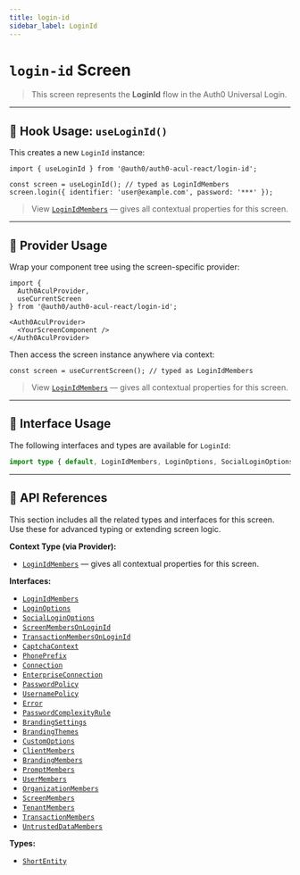 ```yaml
---
title: login-id
sidebar_label: LoginId
---
```


# `login-id` Screen

> This screen represents the **LoginId** flow in the Auth0 Universal Login.

---

## 🔹 Hook Usage: `useLoginId()`

This creates a new `LoginId` instance:

```tsx
import { useLoginId } from '@auth0/auth0-acul-react/login-id';

const screen = useLoginId(); // typed as LoginIdMembers
screen.login({ identifier: 'user@example.com', password: '***' });
```

> View [`LoginIdMembers`](https://auth0.github.io/universal-login/interfaces/Classes.LoginIdMembers.html) — gives all contextual properties for this screen.

---

## 🔹 Provider Usage

Wrap your component tree using the screen-specific provider:

```tsx
import {
  Auth0AculProvider,
  useCurrentScreen
} from '@auth0/auth0-acul-react/login-id';

<Auth0AculProvider>
  <YourScreenComponent />
</Auth0AculProvider>
```

Then access the screen instance anywhere via context:

```tsx
const screen = useCurrentScreen(); // typed as LoginIdMembers
```
> View [`LoginIdMembers`](https://auth0.github.io/universal-login/interfaces/Classes.LoginIdMembers.html) — gives all contextual properties for this screen.

---

## 🔹 Interface Usage

The following interfaces and types are available for `LoginId`:

```ts
import type { default, LoginIdMembers, LoginOptions, SocialLoginOptions, ScreenMembersOnLoginId, TransactionMembersOnLoginId, CaptchaContext, PhonePrefix, Connection, EnterpriseConnection, PasswordPolicy, UsernamePolicy, Error, PasswordComplexityRule, BrandingSettings, BrandingThemes, CustomOptions, ShortEntity, ClientMembers, BrandingMembers, PromptMembers, UserMembers, OrganizationMembers, ScreenMembers, TenantMembers, TransactionMembers, UntrustedDataMembers } from '@auth0/auth0-acul-react/login-id';
```

---

## 🔸 API References

This section includes all the related types and interfaces for this screen. Use these for advanced typing or extending screen logic.

**Context Type (via Provider):**
- [`LoginIdMembers`](https://auth0.github.io/universal-login/interfaces/Classes.LoginIdMembers.html) — gives all contextual properties for this screen.

**Interfaces:**
- [`LoginIdMembers`](https://auth0.github.io/universal-login/interfaces/Classes.LoginIdMembers.html)
- [`LoginOptions`](https://auth0.github.io/universal-login/interfaces/Classes.LoginOptions.html)
- [`SocialLoginOptions`](https://auth0.github.io/universal-login/interfaces/Classes.SocialLoginOptions.html)
- [`ScreenMembersOnLoginId`](https://auth0.github.io/universal-login/interfaces/Classes.ScreenMembersOnLoginId.html)
- [`TransactionMembersOnLoginId`](https://auth0.github.io/universal-login/interfaces/Classes.TransactionMembersOnLoginId.html)
- [`CaptchaContext`](https://auth0.github.io/universal-login/interfaces/Classes.CaptchaContext.html)
- [`PhonePrefix`](https://auth0.github.io/universal-login/interfaces/Classes.PhonePrefix.html)
- [`Connection`](https://auth0.github.io/universal-login/interfaces/Classes.Connection.html)
- [`EnterpriseConnection`](https://auth0.github.io/universal-login/interfaces/Classes.EnterpriseConnection.html)
- [`PasswordPolicy`](https://auth0.github.io/universal-login/interfaces/Classes.PasswordPolicy.html)
- [`UsernamePolicy`](https://auth0.github.io/universal-login/interfaces/Classes.UsernamePolicy.html)
- [`Error`](https://auth0.github.io/universal-login/interfaces/Classes.Error.html)
- [`PasswordComplexityRule`](https://auth0.github.io/universal-login/interfaces/Classes.PasswordComplexityRule.html)
- [`BrandingSettings`](https://auth0.github.io/universal-login/interfaces/Classes.BrandingSettings.html)
- [`BrandingThemes`](https://auth0.github.io/universal-login/interfaces/Classes.BrandingThemes.html)
- [`CustomOptions`](https://auth0.github.io/universal-login/interfaces/Classes.CustomOptions.html)
- [`ClientMembers`](https://auth0.github.io/universal-login/interfaces/Classes.ClientMembers.html)
- [`BrandingMembers`](https://auth0.github.io/universal-login/interfaces/Classes.BrandingMembers.html)
- [`PromptMembers`](https://auth0.github.io/universal-login/interfaces/Classes.PromptMembers.html)
- [`UserMembers`](https://auth0.github.io/universal-login/interfaces/Classes.UserMembers.html)
- [`OrganizationMembers`](https://auth0.github.io/universal-login/interfaces/Classes.OrganizationMembers.html)
- [`ScreenMembers`](https://auth0.github.io/universal-login/interfaces/Classes.ScreenMembers.html)
- [`TenantMembers`](https://auth0.github.io/universal-login/interfaces/Classes.TenantMembers.html)
- [`TransactionMembers`](https://auth0.github.io/universal-login/interfaces/Classes.TransactionMembers.html)
- [`UntrustedDataMembers`](https://auth0.github.io/universal-login/interfaces/Classes.UntrustedDataMembers.html)


**Types:**
- [`ShortEntity`](https://auth0.github.io/universal-login/types/Classes.ShortEntity.html)
